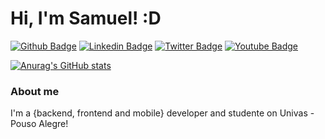 # Hi, I'm Samuel! :D

[![Github Badge](https://img.shields.io/badge/-Github-000?style=flat-square&logo=Github&logoColor=white&link=https://github.com/Samuelbrandani)](https://github.com/Samuelbrandani)
[![Linkedin Badge](https://img.shields.io/badge/-LinkedIn-blue?style=flat-square&logo=Linkedin&logoColor=white&link=https://www.linkedin.com/in/samuel-brandani-757203171/)](https://www.linkedin.com/in/samuel-brandani-757203171/)
[![Twitter Badge](https://img.shields.io/badge/-Twitter-1ca0f1?style=flat-square&labelColor=1ca0f1&logo=twitter&logoColor=white&link=https://twitter.com/samuel_brandani)](https://twitter.com/samuel_brandani)
[![Youtube Badge](https://img.shields.io/badge/-YouTube-ff0000?style=flat-square&labelColor=ff0000&logo=youtube&logoColor=white&link=https://www.youtube.com/channel/UChAldsS6UvIK0pI5yBsCHig)](https://www.youtube.com/channel/UChAldsS6UvIK0pI5yBsCHig)

[![Anurag's GitHub stats](https://github-readme-stats.vercel.app/api?username=anuraghazra)](https://github.com/anuraghazra/github-readme-stats)

### About me
I'm a {backend, frontend and mobile} developer and studente on Univas - Pouso Alegre!
